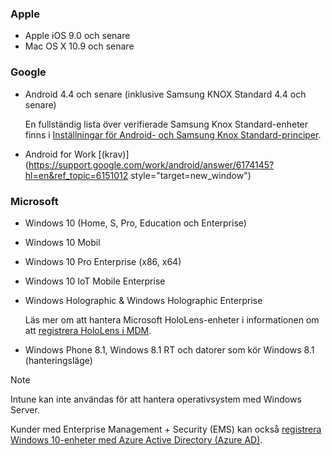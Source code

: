 

### <a name="apple"></a>Apple
- Apple iOS 9.0 och senare
- Mac OS X 10.9 och senare

### <a name="google"></a>Google
- Android 4.4 och senare (inklusive Samsung KNOX Standard 4.4 och senare)

  En fullständig lista över verifierade Samsung Knox Standard-enheter finns i [Inställningar för Android- och Samsung Knox Standard-principer](/intune-classic/android-policy-settings-in-microsoft-intune.md#supported-samsung-knox-standard-devices).


- Android for Work [(krav)](https://support.google.com/work/android/answer/6174145?hl=en&ref_topic=6151012 style="target=new_window")

### <a name="microsoft"></a>Microsoft

- Windows 10 (Home, S, Pro, Education och Enterprise)
- Windows 10 Mobil
- Windows 10 Pro Enterprise (x86, x64)
- Windows 10 IoT Mobile Enterprise
- Windows Holographic & Windows Holographic Enterprise

  Läs mer om att hantera Microsoft HoloLens-enheter i informationen om att [registrera HoloLens i MDM](https://docs.microsoft.com/hololens/hololens-enroll-mdm).

- Windows Phone 8.1, Windows 8.1 RT och datorer som kör Windows 8.1 (hanteringsläge)

> [!NOTE]
> Intune kan inte användas för att hantera operativsystem med Windows Server.

Kunder med Enterprise Management + Security (EMS) kan också [registrera Windows 10-enheter med Azure Active Directory (Azure AD)](/intune-classic/deploy-use/set-up-windows-device-management-with-microsoft-intune#azure-active-directory-enrollment).


